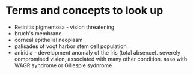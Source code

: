# Terms and concepts to look up
- Retinitis pigmentosa - vision threatening
- bruch's membrane
- corneal epithelial neoplasm
- palisades of vogt harbor stem cell population
- aniridia - development anomaly of the iris (total absence). severely compromised vision, associated with many other condition. asso with WAGR syndrome or Gillespie sydnrome